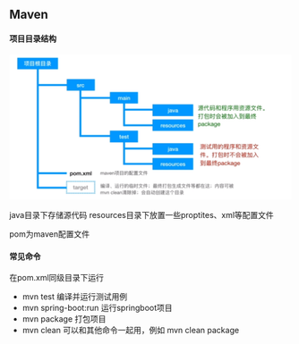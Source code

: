 ## Maven

#### 项目目录结构

![Maven项目目录结构](./images/maven项目目录结构.png)

java目录下存储源代码
resources目录下放置一些proptites、xml等配置文件

pom为maven配置文件

#### 常见命令

在pom.xml同级目录下运行

* mvn test 编译并运行测试用例
* mvn spring-boot:run 运行springboot项目
* mvn package 打包项目
* mvn clean 可以和其他命令一起用，例如 mvn clean package